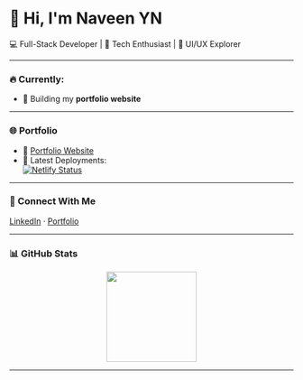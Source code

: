 # 👋 Hi, I'm Naveen YN  

💻 Full-Stack Developer | 🚀 Tech Enthusiast | 🎨 UI/UX Explorer  

---

### 🔥 Currently:
- 🔭 Building my **portfolio website**    

---

### 🌐 Portfolio  
- 🎨 [Portfolio Website]([https://naveenyn.dev](https://naveen.neuropia.tech/))  
- 🚀 Latest Deployments:  
  [![Netlify Status](https://api.netlify.com/api/v1/badges/9ac3e6d2-ab64-420a-8b8d-eb025856c218/deploy-status)](https://app.netlify.com/sites/naveen-nyn/deploys)  

---

### 🤝 Connect With Me  
[LinkedIn]([https://www.linkedin.com/in/naveen-yn/]) · [Portfolio]([https://naveen.neuropia.tech/])  

---

### 📊 GitHub Stats  
<p align="center">
  <img src="https://github-readme-stats.vercel.app/api/top-langs/?username=Naveen-YN&layout=compact&theme=transparent" height="160"/>
</p>

---
